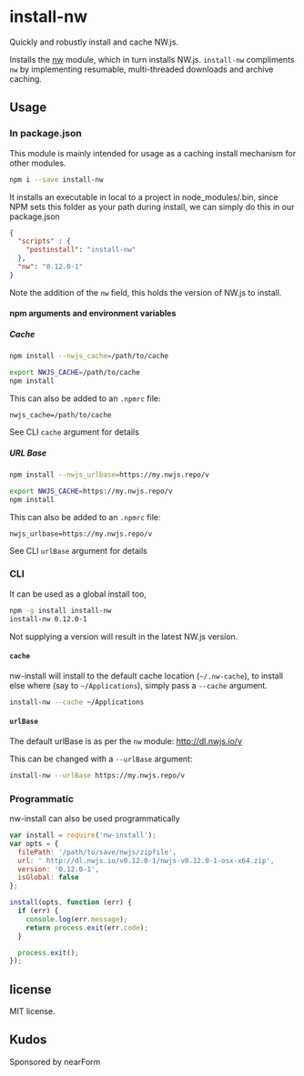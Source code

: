 # install-nw

Quickly and robustly install and cache NW.js.

Installs the [nw](http://npmjs.com/nw) module, which 
in turn installs NW.js. `install-nw` compliments `nw` by implementing resumable, multi-threaded downloads and archive caching.

## Usage

### In package.json

This module is mainly intended for usage as a caching install mechanism for other modules. 

```sh
npm i --save install-nw
```

It installs an executable in local to a project in node_modules/.bin, since NPM sets this folder as your path during install, we can simply do this in our package.json

```json
{
  "scripts" : { 
    "postinstall": "install-nw"
  },
  "nw": "0.12.0-1"
}
```

Note the addition of the `nw` field, 
this holds the version of NW.js to install.

#### npm arguments and environment variables

##### Cache

```sh
npm install --nwjs_cache=/path/to/cache
```

```sh
export NWJS_CACHE=/path/to/cache
npm install
```

This can also be added to an `.npmrc` file:

```
nwjs_cache=/path/to/cache
```

See CLI `cache` argument for details

##### URL Base

```sh
npm install --nwjs_urlbase=https://my.nwjs.repo/v
```

```sh
export NWJS_CACHE=https://my.nwjs.repo/v
npm install
```

This can also be added to an `.npmrc` file:

```
nwjs_urlbase=https://my.nwjs.repo/v
```

See CLI `urlBase` argument for details


### CLI

It can be used as a global install too, 

```sh
npm -g install install-nw
install-nw 0.12.0-1  
```

Not supplying a version will result in the
latest NW.js version.

#### `cache`

nw-install will install to the default cache location (`~/.nw-cache`), to install else where (say to `~/Applications`), simply pass a `--cache` argument.

```sh
install-nw --cache ~/Applications
```

#### `urlBase`

The default urlBase is as per the `nw` module:
http://dl.nwjs.io/v

This can be changed with a `--urlBase` argument:

```sh
install-nw --urlBase https://my.nwjs.repo/v
```

### Programmatic

nw-install can also be used programmatically


```js
var install = require('nw-install');
var opts = {
  filePath: '/path/to/save/nwjs/zipfile', 
  url: ' http://dl.nwjs.io/v0.12.0-1/nwjs-v0.12.0-1-osx-x64.zip',
  version: '0.12.0-1',
  isGlobal: false
};

install(opts, function (err) {
  if (err) { 
    console.log(err.message); 
    return process.exit(err.code);
  }

  process.exit();
});
```

## license
MIT license.

## Kudos

Sponsored by nearForm
